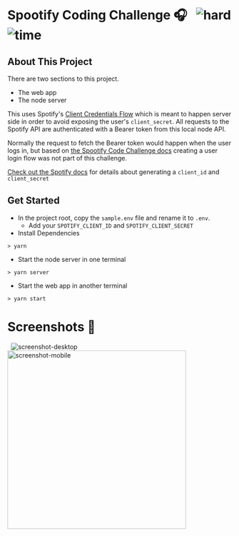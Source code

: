 # Spootify Coding Challenge 🎧 &nbsp; ![hard](https://img.shields.io/badge/-Hard-red) ![time](https://img.shields.io/badge/%E2%8F%B0-60m-blue)

## About This Project

There are two sections to this project.

- The web app
- The node server

This uses Spotify's [Client Credentials Flow](https://developer.spotify.com/documentation/general/guides/authorization-guide/#client-credentials-flow) which is meant to happen server side in order to avoid exposing the user's `client_secret`. All requests to the Spotify API are authenticated with a Bearer token from this local node API.

Normally the request to fetch the Bearer token would happen when the user logs in, but based on [the Spootify Code Challenge docs](https://github.com/alexgurr/react-coding-challenges/tree/master/spootify) creating a user login flow was not part of this challenge.

[Check out the Spotify docs](https://developer.spotify.com/documentation/general/guides/app-settings/) for details about generating a `client_id` and `client_secret`

## Get Started

- In the project root, copy the `sample.env` file and rename it to `.env`.
  - Add your `SPOTIFY_CLIENT_ID` and `SPOTIFY_CLIENT_SECRET`
- Install Dependencies

```
> yarn
```

- Start the node server in one terminal

```
> yarn server
```

- Start the web app in another terminal

```
> yarn start
```

# Screenshots 🌄

&nbsp;
![screenshot-desktop](https://puu.sh/GwPLE/3be580156a.png)
<img alt="screenshot-mobile" width=400 src="https://puu.sh/GwPLS/0bcb566d23.png" />
